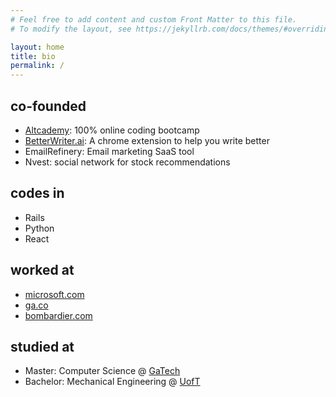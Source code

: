 ```yaml
---
# Feel free to add content and custom Front Matter to this file.
# To modify the layout, see https://jekyllrb.com/docs/themes/#overriding-theme-defaults

layout: home
title: bio
permalink: /
---
```


## co-founded

- [Altcademy](https://www.altcademy.com): 100% online coding bootcamp
- [BetterWriter.ai](https://betterwriter.ai): A chrome extension to help you write better
- EmailRefinery: Email marketing SaaS tool
- Nvest: social network for stock recommendations


## codes in

- Rails
- Python
- React

## worked at

- [microsoft.com](https://microsoft.com)
- [ga.co](https://ga.co)
- [bombardier.com](https://bombardier.com)

## studied at

- Master: Computer Science @ [GaTech](https://www.cc.gatech.edu/future/masters/mscs)
- Bachelor: Mechanical Engineering @ [UofT](https://www.mie.utoronto.ca/)
